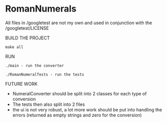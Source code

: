 # RomanNumerals

All files in /googletest are not my own and used in conjunction with the /googletest/LICENSE

BUILD THE PROJECT

	make all
	
RUN

	./main - run the converter
	
	./RomanNumeralTests - run the tests
	
FUTURE WORK

- NumeralConverter should be split into 2 classes for each type of conversion
- The tests then also split into 2 files
- the ui is not very robust, a lot more work should be put into handling the 
  errors (returned as empty strings and zero for the conversion)
